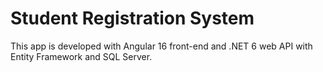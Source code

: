 # Student Registration System
This app is developed with Angular 16 front-end and .NET 6 web API with Entity Framework and SQL Server.
